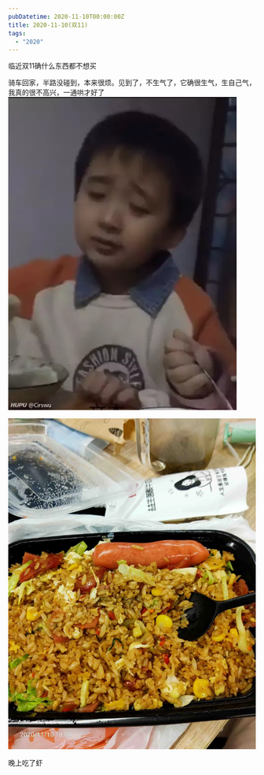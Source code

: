 ```yaml
---
pubDatetime: 2020-11-10T00:00:00Z
title: 2020-11-10(双11)
tags:
  - "2020"
---
```


临近双11确什么东西都不想买


骑车回家，半路没碰到，本来很烦。见到了，不生气了，它确很生气，生自己气，我真的很不高兴，一通哄才好了![](../../img/6904315-fb2d5e304ddc3138.png)

![](../../img/6904315-37469649ec3dcaa2.jpg)



晚上吃了虾

